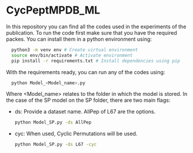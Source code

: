 # CycPeptMPDB_ML
In this repository you can find all the codes used in the experiments of the publication.
To run the code first make sure that you have the required packes.
You can install them in a python environment using:
```bash
  python3 -m venv env # Create virtual environment
  source env/bin/activate # Activate environment
  pip install -r requirements.txt # Install dependencies using pip
```
With the requirements ready, you can run any of the codes using:
```bash
  python Model_<Model_name>.py
```
Where <Model_name> relates to the folder in which the model is stored.
In the case of the SP model on the SP folder, there are two main flags:

  - ds: Provide a dataset name. AllPep of L67 are the options.
    ```bash
    python Model_SP.py -ds AllPep
    ```
  
  - cyc: When used, Cyclic Permutations will be used.
    ```bash
    python Model_SP.py -ds L67 -cyc
    ```
